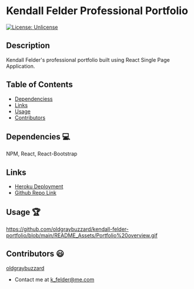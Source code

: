 # Kendall Felder Professional Portfolio

[![License: Unlicense](https://img.shields.io/badge/license-Unlicense-blue.svg)](http://unlicense.org/)
  
## Description
Kendall Felder's professional portfolio built using React Single Page Application.

## Table of Contents
* [Dependenciess](#dependencies)
* [Links](#links)
* [Usage](#usage)
* [Contributors](#contributors)




## Dependencies 💻
NPM, React, React-Bootstrap

## Links
* [Heroku Deployment](https://quiet-eyrie-45005.herokuapp.com/)
* [Github Repo Link](https://github.com/oldgraybuzzard/kendall-felder-portfolio.git)

## Usage 🏆
https://github.com/oldgraybuzzard/kendall-felder-portfolio/blob/main/README_Assets/Portfolio%20overview.gif

## Contributors 😃
[oldgraybuzzard](https://github.com/oldgraybuzzard)
* Contact me at k_felder@me.com


